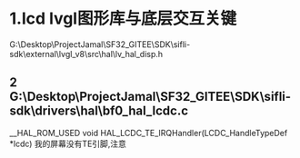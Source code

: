 # 1.lcd lvgl图形库与底层交互关键

G:\Desktop\ProjectJamal\SF32_GITEE\SDK\sifli-sdk\external\lvgl_v8\src\hal\lv_hal_disp.h

## 2 G:\Desktop\ProjectJamal\SF32_GITEE\SDK\sifli-sdk\drivers\hal\bf0_hal_lcdc.c

__HAL_ROM_USED void HAL_LCDC_TE_IRQHandler(LCDC_HandleTypeDef *lcdc)
我的屏幕没有TE引脚,注意
